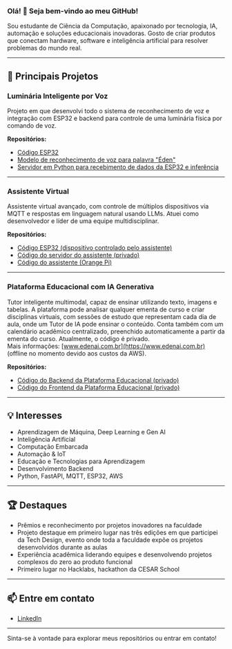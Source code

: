 ### Olá! 👋 Seja bem-vindo ao meu GitHub!

Sou estudante de Ciência da Computação, apaixonado por tecnologia, IA, automação e soluções educacionais inovadoras. Gosto de criar produtos que conectam hardware, software e inteligência artificial para resolver problemas do mundo real.

---

## 🚀 Principais Projetos

### **Luminária Inteligente por Voz**
Projeto em que desenvolvi todo o sistema de reconhecimento de voz e integração com ESP32 e backend para controle de uma luminária física por comando de voz.

**Repositórios:**
- [Código ESP32](https://github.com/periclesbgf/ESP32-Home-assistant)
- [Modelo de reconhecimento de voz para palavra "Éden"](https://github.com/periclesbgf/home-assistant-model)
- [Servidor em Python para recebimento de dados da ESP32 e inferência](https://github.com/periclesbgf/Home-Assistant-Server)

---

### **Assistente Virtual**
Assistente virtual avançado, com controle de múltiplos dispositivos via MQTT e respostas em linguagem natural usando LLMs. Atuei como desenvolvedor e líder de uma equipe multidisciplinar.

**Repositórios:**
- [Código ESP32 (dispositivo controlado pelo assistente)](https://github.com/periclesbgf/ESP32-Home-assistant)
- [Código do servidor do assistente (privado)](https://github.com/periclesbgf/LangChain-study)
- [Código do assistente (Orange Pi)](https://github.com/periclesbgf/Orangepi-Home-Assistant)

---

### **Plataforma Educacional com IA Generativa**
Tutor inteligente multimodal, capaz de ensinar utilizando texto, imagens e tabelas. A plataforma pode analisar qualquer ementa de curso e criar disciplinas virtuais, com sessões de estudo que representam cada dia de aula, onde um Tutor de IA pode ensinar o conteúdo. Conta também com um calendário acadêmico centralizado, preenchido automaticamente a partir da ementa do curso. Atualmente, o código é privado.  
Mais informações: [www.edenai.com.br](https://www.edenai.com.br) (offline no momento devido aos custos da AWS).

**Repositórios:**
- [Código do Backend da Plataforma Educacional (privado)](https://github.com/periclesbgf/LangChain-study)
- [Código do Frontend da Plataforma Educacional (privado)](https://github.com/periclesbgf/edu-tutorium-ia)

---

## 💡 Interesses

- Aprendizagem de Máquina, Deep Learning e Gen AI
- Inteligência Artificial
- Computação Embarcada
- Automação & IoT
- Educação e Tecnologias para Aprendizagem
- Desenvolvimento Backend
- Python, FastAPI, MQTT, ESP32, AWS

---

## 🏆 Destaques

- Prêmios e reconhecimento por projetos inovadores na faculdade
- Projeto destaque em primeiro lugar nas três edições em que participei da Tech Design, evento onde toda a faculdade expõe os projetos desenvolvidos durante as aulas
- Experiência acadêmica liderando equipes e desenvolvendo projetos complexos do zero ao produto funcional
- Primeiro lugar no Hacklabs, hackathon da CESAR School

---

## 📫 Entre em contato

- [LinkedIn](https://www.linkedin.com/in/pericles-buarque/)

---

Sinta-se à vontade para explorar meus repositórios ou entrar em contato!
